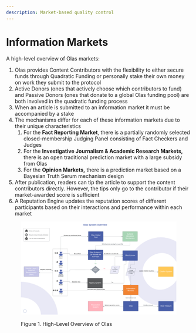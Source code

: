 ```yaml
---
description: Market-based quality control
---
```


# Information Markets

A high-level overview of Olas markets:

1. Olas provides Content Contributors with the flexibility to either secure funds through Quadratic Funding or personally stake their own money on work they submit to the protocol
2. Active Donors (ones that actively choose which contributors to fund) and Passive Donors (ones that donate to a global Olas funding pool) are both involved in the quadratic funding process
3. When an article is submitted to an information market it must be accompanied by a stake
4. The mechanisms differ for each of these information markets due to their unique characteristics
   1. For the **Fact Reporting Market**, there is a partially randomly selected closed-membership Judging Panel consisting of Fact Checkers and Judges
   2. For the **Investigative Journalism & Academic Research Markets,** there is an open traditional prediction market with a large subsidy from Olas
   3. For the **Opinion Markets,** there is a prediction market based on a Bayesian Truth Serum mechanism design
5. After publication, readers can tip the article to support the content contributors directly. However, the tips only go to the contributor if their market-awarded score is sufficient&#x20;
6. A Reputation Engine updates the reputation scores of different participants based on their interactions and performance within each market

<figure><img src="../../.gitbook/assets/All the diagrams (1).png" alt=""><figcaption><p>Figure 1. High-Level Overview of Olas</p></figcaption></figure>
